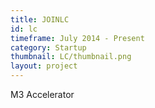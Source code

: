 ```yaml
---
title: JOINLC
id: lc
timeframe: July 2014 - Present
category: Startup
thumbnail: LC/thumbnail.png
layout: project
---
```


M3 Accelerator